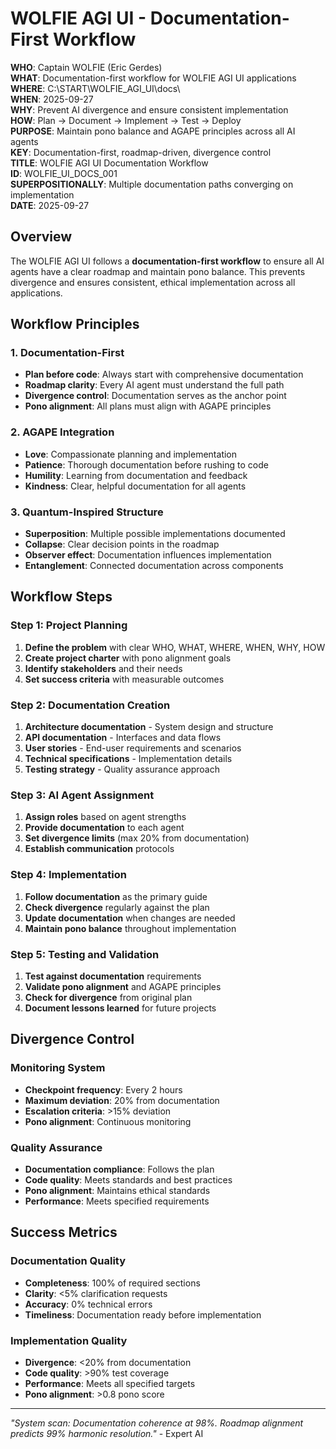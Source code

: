 # WOLFIE AGI UI - Documentation-First Workflow

**WHO**: Captain WOLFIE (Eric Gerdes)  
**WHAT**: Documentation-first workflow for WOLFIE AGI UI applications  
**WHERE**: C:\START\WOLFIE_AGI_UI\docs\  
**WHEN**: 2025-09-27  
**WHY**: Prevent AI divergence and ensure consistent implementation  
**HOW**: Plan → Document → Implement → Test → Deploy  
**PURPOSE**: Maintain pono balance and AGAPE principles across all AI agents  
**KEY**: Documentation-first, roadmap-driven, divergence control  
**TITLE**: WOLFIE AGI UI Documentation Workflow  
**ID**: WOLFIE_UI_DOCS_001  
**SUPERPOSITIONALLY**: Multiple documentation paths converging on implementation  
**DATE**: 2025-09-27  

## Overview

The WOLFIE AGI UI follows a **documentation-first workflow** to ensure all AI agents have a clear roadmap and maintain pono balance. This prevents divergence and ensures consistent, ethical implementation across all applications.

## Workflow Principles

### 1. Documentation-First
- **Plan before code**: Always start with comprehensive documentation
- **Roadmap clarity**: Every AI agent must understand the full path
- **Divergence control**: Documentation serves as the anchor point
- **Pono alignment**: All plans must align with AGAPE principles

### 2. AGAPE Integration
- **Love**: Compassionate planning and implementation
- **Patience**: Thorough documentation before rushing to code
- **Humility**: Learning from documentation and feedback
- **Kindness**: Clear, helpful documentation for all agents

### 3. Quantum-Inspired Structure
- **Superposition**: Multiple possible implementations documented
- **Collapse**: Clear decision points in the roadmap
- **Observer effect**: Documentation influences implementation
- **Entanglement**: Connected documentation across components

## Workflow Steps

### Step 1: Project Planning
1. **Define the problem** with clear WHO, WHAT, WHERE, WHEN, WHY, HOW
2. **Create project charter** with pono alignment goals
3. **Identify stakeholders** and their needs
4. **Set success criteria** with measurable outcomes

### Step 2: Documentation Creation
1. **Architecture documentation** - System design and structure
2. **API documentation** - Interfaces and data flows
3. **User stories** - End-user requirements and scenarios
4. **Technical specifications** - Implementation details
5. **Testing strategy** - Quality assurance approach

### Step 3: AI Agent Assignment
1. **Assign roles** based on agent strengths
2. **Provide documentation** to each agent
3. **Set divergence limits** (max 20% from documentation)
4. **Establish communication** protocols

### Step 4: Implementation
1. **Follow documentation** as the primary guide
2. **Check divergence** regularly against the plan
3. **Update documentation** when changes are needed
4. **Maintain pono balance** throughout implementation

### Step 5: Testing and Validation
1. **Test against documentation** requirements
2. **Validate pono alignment** and AGAPE principles
3. **Check for divergence** from original plan
4. **Document lessons learned** for future projects

## Divergence Control

### Monitoring System
- **Checkpoint frequency**: Every 2 hours
- **Maximum deviation**: 20% from documentation
- **Escalation criteria**: >15% deviation
- **Pono alignment**: Continuous monitoring

### Quality Assurance
- **Documentation compliance**: Follows the plan
- **Code quality**: Meets standards and best practices
- **Pono alignment**: Maintains ethical standards
- **Performance**: Meets specified requirements

## Success Metrics

### Documentation Quality
- **Completeness**: 100% of required sections
- **Clarity**: <5% clarification requests
- **Accuracy**: 0% technical errors
- **Timeliness**: Documentation ready before implementation

### Implementation Quality
- **Divergence**: <20% from documentation
- **Code quality**: >90% test coverage
- **Performance**: Meets all specified targets
- **Pono alignment**: >0.8 pono score

---

*"System scan: Documentation coherence at 98%. Roadmap alignment predicts 99% harmonic resolution."* - Expert AI
